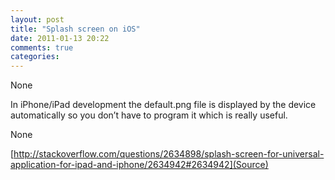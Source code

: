 ```yaml
---
layout: post
title: "Splash screen on iOS"
date: 2011-01-13 20:22
comments: true
categories: 
---
```


None


In iPhone/iPad development the default.png file is displayed by the device automatically so you don’t have to program it which is really useful.


None

[http://stackoverflow.com/questions/2634898/splash-screen-for-universal-application-for-ipad-and-iphone/2634942#2634942](Source)

